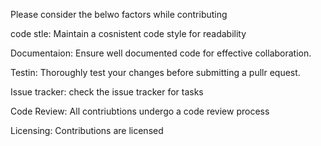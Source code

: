 Please consider the belwo factors while contributing

code stle:
Maintain a cosnistent code style for readability

Documentaion:
Ensure well documented code for effective collaboration.

Testin:
Thoroughly test your changes before submitting a pullr equest.

Issue tracker:
check the issue tracker for tasks

Code Review:
All contriubtions undergo a code review process

Licensing:
Contributions are licensed
